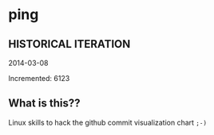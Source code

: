 # ping

## HISTORICAL ITERATION
2014-03-08

Incremented: 6123

## What is this?? 
Linux skills to hack the github commit visualization chart `;-)`
